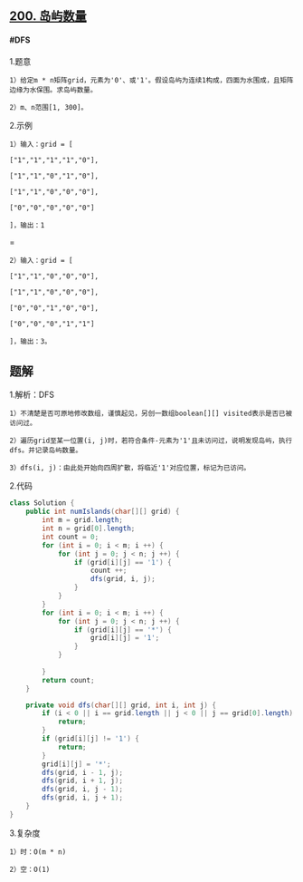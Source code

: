 ## [200. 岛屿数量](https://leetcode.cn/problems/number-of-islands/description/)

#### #DFS
1.题意

    1）给定m * n矩阵grid，元素为'0'、或'1'。假设岛屿为连续1构成，四面为水围成，且矩阵边缘为水保围。求岛屿数量。

    2）m、n范围[1, 300]。

2.示例

    1）输入：grid = [

    ["1","1","1","1","0"],
    
    ["1","1","0","1","0"],
    
    ["1","1","0","0","0"],
    
    ["0","0","0","0","0"]
    
    ]，输出：1

=

    2）输入：grid = [

    ["1","1","0","0","0"],
    
    ["1","1","0","0","0"],
    
    ["0","0","1","0","0"],
    
    ["0","0","0","1","1"]
    
    ]，输出：3。

## 题解
1.解析：DFS

    1）不清楚是否可原地修改数组，谨慎起见，另创一数组boolean[][] visited表示是否已被访问过。

    2）遍历grid至某一位置(i, j)时，若符合条件-元素为'1'且未访问过，说明发现岛屿，执行dfs。并记录岛屿数量。

    3）dfs(i, j)：由此处开始向四周扩散，将临近'1'对应位置，标记为已访问。

2.代码
```java
class Solution {
    public int numIslands(char[][] grid) {
        int m = grid.length;
        int n = grid[0].length;
        int count = 0;
        for (int i = 0; i < m; i ++) {
            for (int j = 0; j < n; j ++) {
                if (grid[i][j] == '1') {
                    count ++;
                    dfs(grid, i, j);
                }
            }
        }
        for (int i = 0; i < m; i ++) {
            for (int j = 0; j < n; j ++) {
                if (grid[i][j] == '*') {
                    grid[i][j] = '1';
                }
            }
            
        }
        return count;
    }

    private void dfs(char[][] grid, int i, int j) {
        if (i < 0 || i == grid.length || j < 0 || j == grid[0].length) {
            return;
        }
        if (grid[i][j] != '1') {
            return;
        }
        grid[i][j] = '*';
        dfs(grid, i - 1, j);
        dfs(grid, i + 1, j);
        dfs(grid, i, j - 1);
        dfs(grid, i, j + 1);
    }
}
```
3.复杂度

    1）时：O(m * n)

    2）空：O(1)